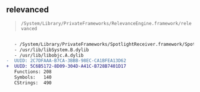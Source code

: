 ## relevanced

> `/System/Library/PrivateFrameworks/RelevanceEngine.framework/relevanced`

```diff

   - /System/Library/PrivateFrameworks/SpotlightReceiver.framework/SpotlightReceiver
   - /usr/lib/libSystem.B.dylib
   - /usr/lib/libobjc.A.dylib
-  UUID: 2C7DFAAA-B7CA-3BBB-98EC-CA1BFEA13D62
+  UUID: 5C6B5172-8D09-304D-A41C-B728B7401D17
   Functions: 208
   Symbols:   140
   CStrings:  490

```
